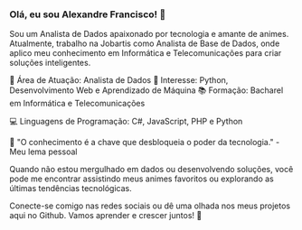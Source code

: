 
### Olá, eu sou Alexandre Francisco! 👋

Sou um Analista de Dados apaixonado por tecnologia e amante de animes. Atualmente, trabalho na Jobartis como Analista de Base de Dados, onde aplico meu conhecimento em Informática e Telecomunicações para criar soluções inteligentes.

🔭 Área de Atuação: Analista de Dados
🌱 Interesse: Python, Desenvolvimento Web e Aprendizado de Máquina
📚 Formação: Bacharel em Informática e Telecomunicações

💻 Linguagens de Programação: C#, JavaScript, PHP e Python

🌟 "O conhecimento é a chave que desbloqueia o poder da tecnologia." - Meu lema pessoal

Quando não estou mergulhado em dados ou desenvolvendo soluções, você pode me encontrar assistindo meus animes favoritos ou explorando as últimas tendências tecnológicas.

Conecte-se comigo nas redes sociais ou dê uma olhada nos meus projetos aqui no Github. Vamos aprender e crescer juntos! 🚀

